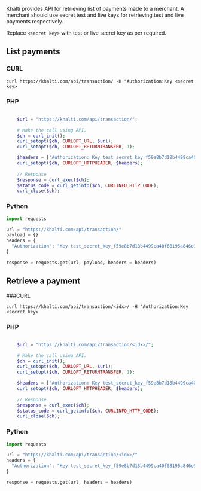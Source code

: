 Khalti provides API for retrieving list of payments made to a merchant.
A merchant should use secret test and live keys for retrieving test and live payments respectively.

Replace `<secret key>` with test or live secret key as per required.

## List payments

### CURL

```curl
curl https://khalti.com/api/transaction/ -H "Authorization:Key <secret key>
```

### PHP
```php
   
    $url = "https://khalti.com/api/transaction/";

    # Make the call using API.
    $ch = curl_init();
    curl_setopt($ch, CURLOPT_URL, $url);
    curl_setopt($ch, CURLOPT_RETURNTRANSFER, 1);

    $headers = ['Authorization: Key test_secret_key_f59e8b7d18b4499ca40f68195a846e9b'];
	curl_setopt($ch, CURLOPT_HTTPHEADER, $headers);
    
    // Response
    $response = curl_exec($ch);
    $status_code = curl_getinfo($ch, CURLINFO_HTTP_CODE);
    curl_close($ch);

```

### Python

```python
import requests

url = "https://khalti.com/api/transaction/"
payload = {}
headers = {
  "Authorization": "Key test_secret_key_f59e8b7d18b4499ca40f68195a846e9b"
}

response = requests.get(url, payload, headers = headers)
```



## Retrieve a payment

###CURL 

```curl
curl https://khalti.com/api/transaction/<idx>/ -H "Authorization:Key <secret key>
```

### PHP
```php
   
    $url = "https://khalti.com/api/transaction/<idx>/";

    # Make the call using API.
    $ch = curl_init();
    curl_setopt($ch, CURLOPT_URL, $url);
    curl_setopt($ch, CURLOPT_RETURNTRANSFER, 1);

    $headers = ['Authorization: Key test_secret_key_f59e8b7d18b4499ca40f68195a846e9b'];
	curl_setopt($ch, CURLOPT_HTTPHEADER, $headers);
    
    // Response
    $response = curl_exec($ch);
    $status_code = curl_getinfo($ch, CURLINFO_HTTP_CODE);
    curl_close($ch);

```

### Python

```python
import requests

url = "https://khalti.com/api/transaction/<idx>/"
headers = {
  "Authorization": "Key test_secret_key_f59e8b7d18b4499ca40f68195a846e9b"
}

response = requests.get(url, headers = headers)
```

